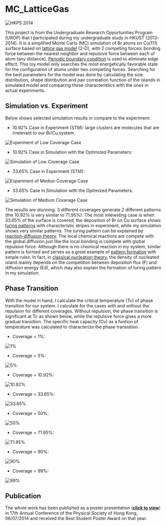 # MC_LatticeGas

![HKPS 2014](/HKPS%202014.png)

This project is from the Undergraduate Research Opportunities Program (UROP) that I participated during my undergraduate study in HKUST (2013-2014). It is a simplified Monte Carlo (MC) simulation of Br atoms on Cu(111) surface based on [lattice gas model](https://en.wikipedia.org/wiki/Ising_model#Lattice_gas) (2-D), with 2 competing forces: bonding force between the nearest neighbor and repulsive force between each of atom (any distance). [Periodic boundary condition](https://en.wikipedia.org/wiki/Periodic_boundary_conditions) is used to eliminate edge effect. This toy model only searches the most energetically favorable state for the configuration of atoms under two competing forces. Searching for the best parameters for the model was done by calculating the size distribution, shape distribution and pair correlation function of the islands in simulated model and comparing these characteristics with the ones in actual experiments. 

## Simulation vs. Experiment

Below shows selected simulation results in compare to the experiment:

- 10.92% Case in Experiment (STM): large clusters are molecules that are irrelevant to our Br/Cu system.

![Experiment of Low Coverage Case](/Results/Example_STM_Scans/10%25_Z%20TraceUp%20Tue%20May%2028%2015_48_39%202013%20%5B20-1%5D%20%20STM_AtomManipulation%20STM.bmp)

- 10.92% Case in Simulation with the Optimized Parameters: 

![Simulation of Low Coverage Case](/Results/GIF/10.92%25%2C%20E%3D2e-3%2CA%3D4e-4.gif)

- 33.65% Case in Experiment (STM):

![Experiment of Mediun Coverage Case](/Results/Example_STM_Scans/33%25_Z%20TraceUp%20Tue%20May%2028%2019_23_23%202013%20%5B50-1%5D%20%20STM_AtomManipulation%20STM.bmp)

- 33.65% Case in Simulation with the Optimized Parameters:

![Simulation of Medium Coverage Case](/Results/GIF/33.65%25%2C%20E%3D2e-3%2CA%3D4e-4.gif)

The results are stunning. 3 different coverages generate 2 different patterns (the 10.92% is very similar to 71.95%). The most interesting case is when 33.65% of the surface is covered, the deposition of Br on Cu surface shows [turing patterns](https://en.wikipedia.org/wiki/Turing_pattern) with characteristic stripes in experiment, while my simulation shows very similar patterns. The turing pattern can be explained by [reaction-diffusion theory](https://en.wikipedia.org/wiki/Reaction%E2%80%93diffusion_system). The local chemical reactions are compete with the global diffusion just like the local bonding is compete with global repulsive force. Although there is no chemical reaction in my system, similar pattern is formed and serves as a great example of [pattern formation](https://en.wikipedia.org/wiki/Pattern_formation) with simple rules. In fact, in [classical nucleation theory](https://en.wikipedia.org/wiki/Classical_nucleation_theory), the density of nucleated island mainly depends on the competition between deposition flux (F) and diffusion energy (Ed), which may also explain the formation of turing pattern in my simulation.  

## Phase Transition

With the model in hand, I calculate the critical temperature (Tc) of phase transition for our system. I calculate for the cases with and without the repulsion for different coverages. Without repulsion, the phase transition is significant at Tc as shown below, while the repulsive force gives a more gradual transition. The specific heat capacity (Cv) as a funtion of temperature was calculated to characterize the phase transistion. 

- Coverage = 1%:

![1%](/Results/Cv%20Calculation/No%20Repulsion/1.0%25.png)

- Coverage = 5%:

![5%](/Results/Cv%20Calculation/No%20Repulsion/5%25.png)

- Coverage = 10.92%:

![10.92%](/Results/Cv%20Calculation/No%20Repulsion/10.92%25.png)

- Coverage = 33.65%:

![33.65%](/Results/Cv%20Calculation/No%20Repulsion/33.65%25.png)

- Coverage = 50%:

![50%](/Results/Cv%20Calculation/No%20Repulsion/50%25.png)

- Coverage = 71.95%:

![71.95%](/Results/Cv%20Calculation/No%20Repulsion/71.95%25.png)

- Coverage = 90%:

![90%](/Results/Cv%20Calculation/No%20Repulsion/90%25.png)

- Coverage = 99%:

![99%](/Results/Cv%20Calculation/No%20Repulsion/99%25.png)

## Publication

The whole work has been published as a poster presentation (**[click to view](/HKPS%202014.pdf)**) in 17th Annual Conference of the Physical Society of Hong Kong, 06/07/2014 and received the Best Student Poster Award on that year.
